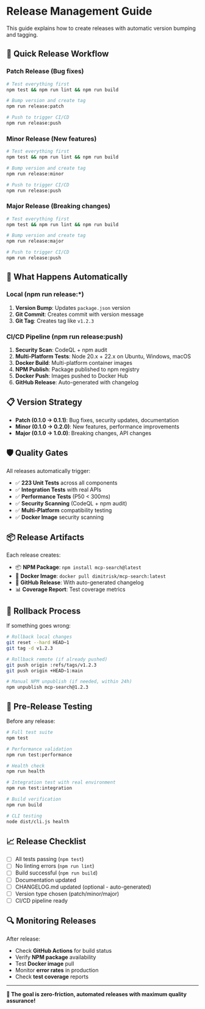 # Release Management Guide

This guide explains how to create releases with automatic version bumping and tagging.

## 🚀 Quick Release Workflow

### Patch Release (Bug fixes)

```bash
# Test everything first
npm test && npm run lint && npm run build

# Bump version and create tag
npm run release:patch

# Push to trigger CI/CD
npm run release:push
```

### Minor Release (New features)

```bash
# Test everything first
npm test && npm run lint && npm run build

# Bump version and create tag
npm run release:minor

# Push to trigger CI/CD
npm run release:push
```

### Major Release (Breaking changes)

```bash
# Test everything first
npm test && npm run lint && npm run build

# Bump version and create tag
npm run release:major

# Push to trigger CI/CD
npm run release:push
```

## 🔧 What Happens Automatically

### Local (npm run release:\*)

1. **Version Bump**: Updates `package.json` version
2. **Git Commit**: Creates commit with version message
3. **Git Tag**: Creates tag like `v1.2.3`

### CI/CD Pipeline (npm run release:push)

1. **Security Scan**: CodeQL + npm audit
2. **Multi-Platform Tests**: Node 20.x + 22.x on Ubuntu, Windows, macOS
3. **Docker Build**: Multi-platform container images
4. **NPM Publish**: Package published to npm registry
5. **Docker Push**: Images pushed to Docker Hub
6. **GitHub Release**: Auto-generated with changelog

## 📋 Version Strategy

- **Patch (0.1.0 → 0.1.1)**: Bug fixes, security updates, documentation
- **Minor (0.1.0 → 0.2.0)**: New features, performance improvements
- **Major (0.1.0 → 1.0.0)**: Breaking changes, API changes

## 🛡️ Quality Gates

All releases automatically trigger:

- ✅ **223 Unit Tests** across all components
- ✅ **Integration Tests** with real APIs
- ✅ **Performance Tests** (P50 < 300ms)
- ✅ **Security Scanning** (CodeQL + npm audit)
- ✅ **Multi-Platform** compatibility testing
- ✅ **Docker Image** security scanning

## 📦 Release Artifacts

Each release creates:

- 📦 **NPM Package**: `npm install mcp-search@latest`
- 🐳 **Docker Image**: `docker pull dimitrisk/mcp-search:latest`
- 📝 **GitHub Release**: With auto-generated changelog
- 📊 **Coverage Report**: Test coverage metrics

## 🔄 Rollback Process

If something goes wrong:

```bash
# Rollback local changes
git reset --hard HEAD~1
git tag -d v1.2.3

# Rollback remote (if already pushed)
git push origin :refs/tags/v1.2.3
git push origin +HEAD~1:main

# Manual NPM unpublish (if needed, within 24h)
npm unpublish mcp-search@1.2.3
```

## 🧪 Pre-Release Testing

Before any release:

```bash
# Full test suite
npm test

# Performance validation
npm run test:performance

# Health check
npm run health

# Integration test with real environment
npm run test:integration

# Build verification
npm run build

# CLI testing
node dist/cli.js health
```

## 📈 Release Checklist

- [ ] All tests passing (`npm test`)
- [ ] No linting errors (`npm run lint`)
- [ ] Build successful (`npm run build`)
- [ ] Documentation updated
- [ ] CHANGELOG.md updated (optional - auto-generated)
- [ ] Version type chosen (patch/minor/major)
- [ ] CI/CD pipeline ready

## 🔍 Monitoring Releases

After release:

- Check **GitHub Actions** for build status
- Verify **NPM package** availability
- Test **Docker image** pull
- Monitor **error rates** in production
- Check **test coverage** reports

---

**🎯 The goal is zero-friction, automated releases with maximum quality assurance!**
